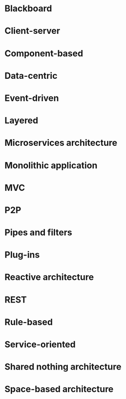 # Blackboard
# **Client-server**
# Component-based
# Data-centric
# Event-driven
# Layered
# Microservices architecture
# Monolithic application
# **MVC**
# P2P
# Pipes and filters
# Plug-ins
# Reactive architecture
# **REST**
# Rule-based
# Service-oriented
# Shared nothing architecture
# Space-based architecture